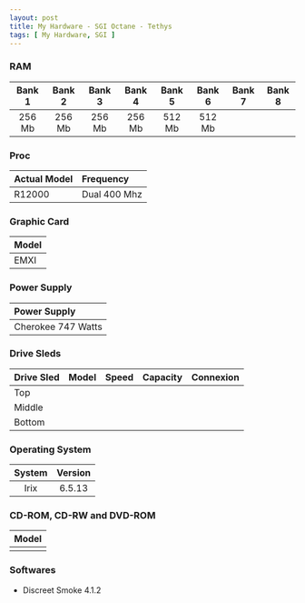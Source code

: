 ```yaml
---
layout: post
title: My Hardware - SGI Octane - Tethys
tags: [ My Hardware, SGI ]
---
```

### RAM

| Bank 1 | Bank 2 | Bank 3 | Bank 4 | Bank 5 | Bank 6 |   Bank 7   |   Bank 8   |
|:------:|:------:|:------:|:------:|:------:|:------:|:----------:|:----------:|
| 256 Mb | 256 Mb | 256 Mb | 256 Mb | 512 Mb | 512 Mb |            |            |

### Proc

| Actual Model | Frequency    |
|:-------------|:-------------|
| R12000       | Dual 400 Mhz |

### Graphic Card

| Model |
|:------|
| EMXI  |

### Power Supply

| Power Supply       |
|:-------------------|
| Cherokee 747 Watts |

### Drive Sleds

|  Drive Sled  |   Model           |   Speed           |   Capacity        |   Connexion       |
|:-------------|:------------------|:------------------|:------------------|:------------------|
|   Top        |                   |                   |                   |                   |
|   Middle     |                   |                   |                   |                   |
|   Bottom     |                   |                   |                   |                   |

### Operating System

|   System   |   Version   |
|:----------:|:-----------:|
|   Irix     |   6.5.13    |

### CD-ROM, CD-RW and DVD-ROM

|   Model              |
|:---------------------|
|                      |


### Softwares

* Discreet Smoke 4.1.2
